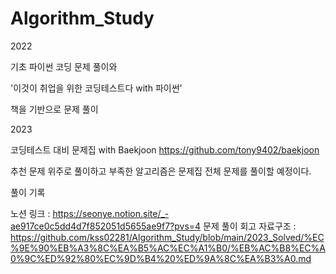 # Algorithm_Study

2022

기초 파이썬 코딩 문제 풀이와

'이것이 취업을 위한 코딩테스트다 with 파이썬'

책을 기반으로 문제 풀이

2023

코딩테스트 대비 문제집 with Baekjoon
https://github.com/tony9402/baekjoon

추천 문제 위주로 풀이하고 부족한 알고리즘은 문제집 전체 문제를 풀이할 예정이다.

풀이 기록

노션 링크 : https://seonye.notion.site/_-ae917ce0c5dd4d7f852051d5655ae9f7?pvs=4
문제 풀이 회고
자료구조 : https://github.com/kss02281/Algorithm_Study/blob/main/2023_Solved/%EC%9E%90%EB%A3%8C%EA%B5%AC%EC%A1%B0/%EB%AC%B8%EC%A0%9C%ED%92%80%EC%9D%B4%20%ED%9A%8C%EA%B3%A0.md
